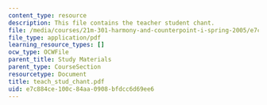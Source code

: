 ```yaml
---
content_type: resource
description: This file contains the teacher student chant.
file: /media/courses/21m-301-harmony-and-counterpoint-i-spring-2005/e7c884ce100c84aa0908bfdcc6d69ee6_teach_stud_chant.pdf
file_type: application/pdf
learning_resource_types: []
ocw_type: OCWFile
parent_title: Study Materials
parent_type: CourseSection
resourcetype: Document
title: teach_stud_chant.pdf
uid: e7c884ce-100c-84aa-0908-bfdcc6d69ee6
---
```

